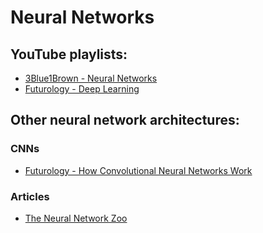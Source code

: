 # Neural Networks

## YouTube playlists:

- [3Blue1Brown - Neural Networks](https://www.youtube.com/playlist?list=PLZHQObOWTQDNU6R1_67000Dx_ZCJB-3pi)
- [Futurology - Deep Learning](https://www.youtube.com/playlist?list=PLfsEr6YiELADCJ6TflLs0Um9PDg6QJ0_0)

## Other neural network architectures:

### CNNs
- [Futurology - How Convolutional Neural Networks Work](https://www.youtube.com/watch?v=pj9-rr1wDhM)

### Articles
- [The Neural Network Zoo](https://www.mdpi.com/2504-3900/47/1/9)
